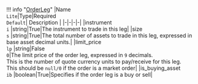 !!! info "[OrderLeg](schemas/order_leg.md)"
    |Name<br>`Lite`|Type|Required<br>`Default`| Description |
    |-|-|-|-|
    |instrument<br>`i` |string|True|The instrument to trade in this leg|
    |size<br>`s` |string|True|The total number of assets to trade in this leg, expressed in base asset decimal units.|
    |limit_price<br>`lp` |string|False<br>`0`|The limit price of the order leg, expressed in `9` decimals.<br>This is the number of quote currency units to pay/receive for this leg.<br>This should be `null/0` if the order is a market order|
    |is_buying_asset<br>`ib` |boolean|True|Specifies if the order leg is a buy or sell|
